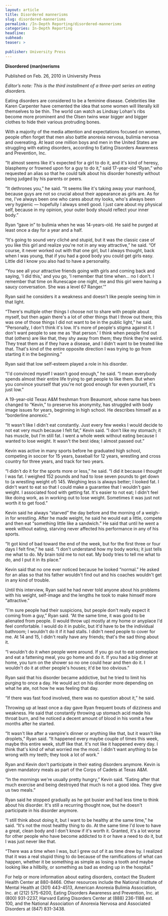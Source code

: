 ```yaml
---
layout: article
title: Disordered mannerisms
slug: disordered-mannerisms
permalink: /In-Depth Reporting/disordered-mannerisms
categories: In-Depth Reporting
headline: 
subhead: 
teaser: >
  
publisher: University Press
---
```


__Disordered \(man\)nerisms__

Published on Feb\. 26, 2010 in University Press

*Editor’s note: This is the third installment of a three\-part series on eating disorders\.*

Eating disorders are considered to be a feminine disease\. Celebrities like Karen Carpenter have cemented the idea that some women will literally kill themselves to be thin\. The world can watch as Lindsay Lohan's ribs become more prominent and the Olsen twins wear bigger and bigger clothes to hide their various protruding bones\.

With a majority of the media attention and expectations focused on women, people often forget that men also battle anorexia nervosa, bulimia nervosa and overeating\. At least one million boys and men in the United States are struggling with eating disorders, according to Eating Disorders Awareness and Prevention, Inc\.

“It almost seems like it's expected for a girl to do it, and it's kind of heresy, blasphemy or frowned upon for a guy to do it,” said 17\-year\-old “Ryan,” who requested an alias so that he could talk about his disorder honestly without being judged by his parents or peers\.

“It dethrones you,” he said\. “It seems like it's taking away your manhood, because guys are not so crucial about their appearance as girls are\. As for me, I've always been one who cares about my looks, who's always been very hygienic — hopefully I always smell good\. I just care about my physical self, because in my opinion, your outer body should reflect your inner body\.”

Ryan “gave in” to bulimia when he was 14\-years\-old\. He said he purged at least once a day for a year and a half\.

“It's going to sound very cliché and stupid, but it was the classic case of you like this girl and realize you're not in any way attractive,” he said\. “Of course, it never worked out with that one girl, but I always thought, back when I was young, that if you had a good body you could get girls easy\. Little did I know you also had to have a personality\.

“You see all your attractive friends going with girls and coming back and saying, 'I did this,' and you go, 'I remember that time when\.\.\. no I don't\. I remember that time on Runescape one night, me and this girl were having a saucy conversation\. She was a level 67 Ranger\.'”

Ryan said he considers it a weakness and doesn't like people seeing him in that light\.

“There's multiple other things I choose not to share with people about myself, but then again there's a lot of other things that I throw out there; this was one of those things I did not want to be in the public light,” he said\. “Personally, I don't think it's low\. It's more of people's stigma against it\. I don't want people to see me as 'that person\.' I think when people find out that \(others\) are like that, they shy away from them; they think they're weird\. They treat them as if they have a disease, and I didn't want to be treated like that\. That's kind of the entire opposite direction I was trying to go from starting it in the beginning\.”

Ryan said that low self\-esteem played a role in his disorder\.

“I'd convinced myself I wasn't good enough,” he said\. “I mean everybody spends almost their entire life trying to get people to like them\. But when you convince yourself that you're not good enough for even yourself, it's just low\.”

A 19\-year\-old Texas A&M freshman from Beaumont, whose name has been changed to “Kevin,” to preserve his anonymity, has struggled with body image issues for years, beginning in high school\. He describes himself as a “borderline anorexic\.”

“It wasn't like I didn't eat constantly\. Just every few weeks I would decide to not eat very much because I felt fat,” Kevin said\. “I don't like my stomach; it has muscle, but I'm still fat\. I went a whole week without eating because I wanted to lose weight\. It wasn't the best idea; I almost passed out\.”

Kevin was active in many sports before he graduated high school, competing in soccer for 15 years, baseball for 12 years, wrestling and cross country for three years, and track for two years\.

“I didn't do it for the sports more or less,” he said\. “I did it because I thought I was fat\. I weighed 152 pounds and had to lose seven pounds to get down to \(a wrestling weight of\) 145\. Weighing less is always better; I looked fat\. I didn't want to eat so that I could make a guarantee that I wouldn't gain weight\. I associated food with getting fat\. It's easier to not eat; I didn't feel like doing work, as in working out to lose weight\. Sometimes it was just not worth it to get food\.”

Kevin said he always “starved” the day before and the morning of a weigh\-in for wrestling\. After he made weight, he said he would eat a little, compete and then eat “something little like a sandwich\.” He said that until he went a week without eating, starving never affected his performance in any of his sports\.

“It got kind of bad toward the end of the week, but for the first three or four days I felt fine,” he said\. “I don't understand how my body works; it just tells me what to do\. My brain told me to not eat\. My body tries to tell me what to do, and I put it in its place\.”

Kevin said that no one ever noticed because he looked “normal\.” He asked for an alias so that his father wouldn't find out and his coaches wouldn't get in any kind of trouble\.

Until this interview, Ryan said he had never told anyone about his problems with his weight, self\-image and the lengths he took to make himself more “attractive\.”

“I'm sure people had their suspicions, but people don't really expect it coming from a guy,” Ryan said\. “At the same time, it was good to be alienated from people\. \(I would throw up\) mostly at my home or anyplace I'd feel comfortable\. I would do it in public, but it'd have to be the individual bathroom; I wouldn't do it if it had stalls\. I didn't need people to cover for me\. At 14 and 15, I didn't really have any friends; that's the sad thing about it\.

“I wouldn't do it when people were around\. If you go out to eat someplace and eat a fattening meal, you go home and do it\. If you had a big dinner at home, you turn on the shower so no one could hear and then do it\. I wouldn't do it at other people's houses; it'd be too obvious\.”

Ryan said that his disorder became addictive, but he tried to limit his purging to once a day\. He would act on his disorder more depending on what he ate, not how he was feeling that day\.

“If there was fast food involved, there was no question about it,” he said\.

Throwing up at least once a day gave Ryan frequent bouts of dizziness and weakness\. He said that constantly throwing up stomach acid made his throat burn, and he noticed a decent amount of blood in his vomit a few months after he started\.

“It wasn't like after a vampire's dinner or anything like that, but it wasn't like droplets,” Ryan said\. “It happened every maybe couple of times this week, maybe this entire week, stuff like that\. It's not like it happened every day\. I think that's kind of what worried me the most\. I didn't want anything to be wrong with my teeth; they took a lot of work\.”

Ryan and Kevin don't participate in their eating disorders anymore\. Kevin is given mandatory meals as part of the Corps of Cadets at Texas A&M\.

“In the mornings we're usually pretty hungry,” Kevin said\. “Eating after that much exercise and being destroyed that much is not a good idea\. They give us two meals\.”

Ryan said he stopped gradually as he got busier and had less time to think about his disorder\. It's still a recurring thought now, but he doesn't participate in his disorder anymore\.

“I still think about doing it, but I want to be healthy at the same time,” he said\. “It's not the most healthy thing to do\. At the same time I'd love to have a great, clean body and I don't know if it's worth it\. Granted, it's a lot worse for other people who have become addicted to it or have a need to do it, but I was just never like that\.

“There was a time when I was, but I grew out of it as time drew by\. I realized that it was a real stupid thing to do because of the ramifications of what can happen, whether it be something as simple as losing a tooth and maybe looking like a hillbilly, or something as bad as ending up in the hospital\.”

For help or more information about eating disorders, contact the Student Health Center at 880\-8466\. Other resources include the National Institute of Mental Health at \(301\) 443\-4513, American Anorexia Bulimia Association, Inc\. at \(212\) 575\-6200, Eating Disorders Awareness and Prevention, Inc\. at \(800\) 931\-2237, Harvard Eating Disorders Center at \(888\) 236\-1188 ext\. 100, and the National Association of Anorexia Nervosa and Associated Disorders at \(847\) 831\-3438\.


